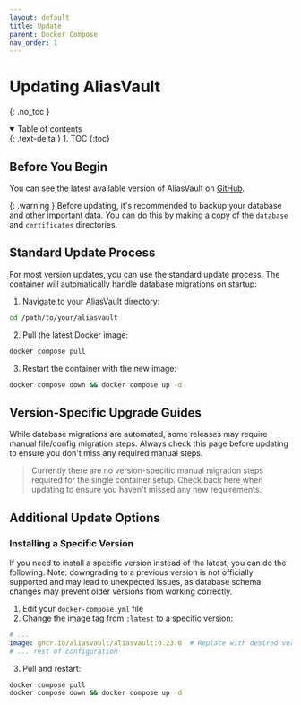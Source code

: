 ```yaml
---
layout: default
title: Update
parent: Docker Compose
nav_order: 1
---
```


# Updating AliasVault
{: .no_toc }

<details open markdown="block">
  <summary>
    Table of contents
  </summary>
  {: .text-delta }
1. TOC
{:toc}
</details>

## Before You Begin
You can see the latest available version of AliasVault on [GitHub](https://github.com/aliasvault/aliasvault/releases).

{: .warning }
Before updating, it's recommended to backup your database and other important data. You can do this by making
a copy of the `database` and `certificates` directories.

## Standard Update Process
For most version updates, you can use the standard update process. The container will automatically handle database migrations on startup:

1. Navigate to your AliasVault directory:
```bash
cd /path/to/your/aliasvault
```

2. Pull the latest Docker image:
```bash
docker compose pull
```

3. Restart the container with the new image:
```bash
docker compose down && docker compose up -d
```

## Version-Specific Upgrade Guides
While database migrations are automated, some releases may require manual file/config migration steps. Always check this page before updating to ensure you don't miss any required manual steps.

> Currently there are no version-specific manual migration steps required for the single container setup. Check back here when updating to ensure you haven't missed any new requirements.

## Additional Update Options

### Installing a Specific Version
If you need to install a specific version instead of the latest, you can do the following. Note: downgrading to a previous version is not officially supported and may lead to unexpected issues, as database schema changes may prevent older versions from working correctly.

1. Edit your `docker-compose.yml` file
2. Change the image tag from `:latest` to a specific version:
```yaml
# ...
image: ghcr.io/aliasvault/aliasvault:0.23.0  # Replace with desired version
# ... rest of configuration
```
3. Pull and restart:
```bash
docker compose pull
docker compose down && docker compose up -d
```
